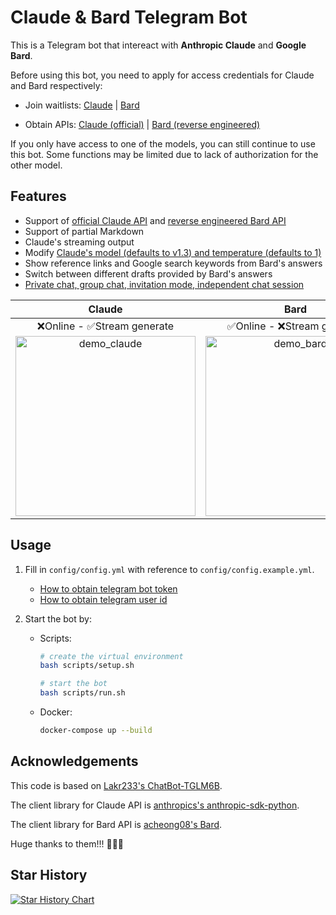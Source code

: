 # Claude & Bard Telegram Bot

This is a Telegram bot that intereact with **Anthropic Claude** and **Google Bard**.

Before using this bot, you need to apply for access credentials for Claude and Bard respectively:

- Join waitlists: [Claude](https://www.anthropic.com/earlyaccess/) | [Bard](https://bard.google.com/signup)

- Obtain APIs: [Claude (official)](https://console.anthropic.com/account/keys) | [Bard (reverse engineered)](https://github.com/acheong08/Bard)

If you only have access to one of the models, you can still continue to use this bot. Some functions may be limited due to lack of authorization for the other model.

## Features

- Support of [official Claude API](https://console.anthropic.com/account/keys) and [reverse engineered Bard API](https://github.com/acheong08/Bard)
- Support of partial Markdown
- Claude's streaming output
- Modify [Claude's model (defaults to v1.3) and temperature (defaults to 1)](https://console.anthropic.com/docs/api/reference)
- Show reference links and Google search keywords from Bard's answers
- Switch between different drafts provided by Bard's answers
- [Private chat, group chat, invitation mode, independent chat session](https://github.com/Lakr233/ChatBot-TGLM6B)

|                             Claude                             |                            Bard                            |
| :------------------------------------------------------------: | :--------------------------------------------------------: |
|                   ❌Online - ✅Stream generate                   |                 ✅Online - ❌Stream generate                 |
| <img src="https://user-images.githubusercontent.com/41275670/232324173-6e451359-45be-4e87-a64a-5f485806b3fa.gif" alt="demo_claude" width="288"> | <img src="https://user-images.githubusercontent.com/41275670/232329807-71154441-58f0-4763-ab8b-8d6a74afb270.gif" alt="demo_bard" width="288"> |

## Usage

1. Fill in `config/config.yml` with reference to `config/config.example.yml`.

    - [How to obtain telegram bot token](https://core.telegram.org/bots/tutorial#obtain-your-bot-token)
    - [How to obtain telegram user id](https://bigone.zendesk.com/hc/en-us/articles/360008014894-How-to-get-the-Telegram-user-ID-)

2. Start the bot by:

    - Scripts:

        ```bash
        # create the virtual environment
        bash scripts/setup.sh

        # start the bot
        bash scripts/run.sh
        ```

    - Docker:

        ```bash
        docker-compose up --build
        ```

## Acknowledgements

This code is based on [Lakr233's ChatBot-TGLM6B](https://github.com/Lakr233/ChatBot-TGLM6B).

The client library for Claude API is [anthropics's anthropic-sdk-python](https://github.com/anthropics/anthropic-sdk-python).

The client library for Bard API is [acheong08's Bard](https://github.com/acheong08/Bard).

Huge thanks to them!!! 🥰🥰🥰

## Star History

[![Star History Chart](https://api.star-history.com/svg?repos=ciuzaak/Claude-Telegram-Bot&type=Date)](https://star-history.com/#ciuzaak/Claude-Telegram-Bot&Date)
